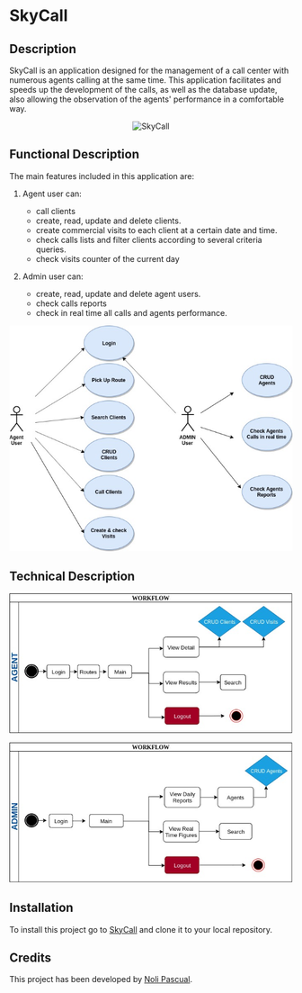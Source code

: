 # SkyCall

## Description

SkyCall is an application designed for the management of a call center with numerous agents calling at the same time.
This application facilitates and speeds up the development of the calls, as well as the database update, also allowing the observation of the agents' performance in a comfortable way.

<center>

![SkyCall](https://media.giphy.com/media/eJ2EUV0S00PTy/giphy.gif)


</center>

## Functional Description

The main features included in this application are:

1. Agent user can:

    - call clients 
    - create, read, update and delete clients.
    - create commercial visits to each client at a certain date and time.
    - check calls lists and filter clients according to several criteria queries.
    - check visits counter of the current day

2. Admin user can:

    - create, read, update and delete agent users.
    - check calls reports 
    - check in real time all calls and agents performance.



<center>

![Use Cases](user-cases.jpg)

</center>

## Technical Description

![Agent Workflow](agent-flow.jpg)

![Admin Workflow](admin-flow.jpg)


## Installation

To install this project go to [SkyCall](https://github.com/manoli2013/skycall.git) and clone it to your local repository.


## Credits

This project has been developed by [Noli Pascual](https://github.com/manoli2013).




